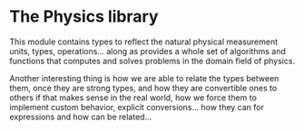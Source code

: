 # The Physics library

This module contains types to reflect the natural physical measurement units, types, operations...
along as provides a whole set of algorithms and functions that computes and solves problems in the
domain field of physics.

Another interesting thing is how we are able to relate the types between them, once they are strong types,
and how they are convertible ones to others if that makes sense in the real world, how we force them
to implement custom behavior, explicit conversions... how they can for expressions and how can be related...
